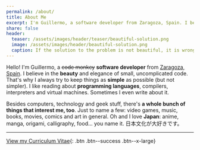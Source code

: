 ```yaml
---
permalink: /about/
title: About Me
excerpt: I'm Guillermo, a software developer from Zaragoza, Spain. I believe in the beauty and elegance of small, uncomplicated code. I always try to keep things as simple as possible, but not simpler.
share: false
header:
  teaser: /assets/images/header/teaser/beautiful-solution.png
  image: /assets/images/header/beautiful-solution.png
  caption: If the solution to the problem is not beautiful, it is wrong.
---
```


Hello! I'm Guillermo, a <del>code monkey</del> **software developer** from [Zaragoza, Spain][ZGZ].
I believe in the **beauty** and elegance of small, uncomplicated code.
That's why I always try to keep things as **simple** as possible (but not simpler).
I like reading about **programming languages**, compilers, interpreters and virtual machines.
Sometimes I even write about it.

Besides computers, technology and geek stuff, there's **a whole bunch of things that interest me, too**.
Just to name a few: video games, music, books, movies, comics and art in general.
Oh and I love **Japan**: anime, manga, origami, calligraphy, food... you name it.
日本文化が大好きです。

---

[<i class="fa fa-suitcase"></i> View my Curriculum Vitae](https://resume.guillermo.in/){: .btn .btn--success .btn--x-large}


[ZGZ]: https://en.wikipedia.org/wiki/Zaragoza
